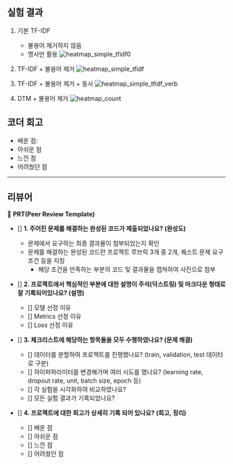 ## 실험 결과
1. 기본 TF-IDF
   - 불용어 제거하지 않음
   - 명사만 활용
     ![heatmap_simple_tfidf0](https://github.com/4rldur0/AIFFEL-Quest/assets/111371565/f13eb847-c31b-463f-a5f8-9fe6fec311c1)

2. TF-IDF + 불용어 제거
   ![heatmap_simple_tfidf](https://github.com/4rldur0/AIFFEL-Quest/assets/111371565/93534549-e9f5-409d-9e72-f7955e654ac4)

3. TF-IDF + 불용어 제거 + 동사
  ![heatmap_simple_tfidf_verb](https://github.com/4rldur0/AIFFEL-Quest/assets/111371565/a66d948f-a1d5-419a-9c24-3d1e52093219)

4. DTM + 불용어 제거
   ![heatmap_count](https://github.com/4rldur0/AIFFEL-Quest/assets/111371565/b7cec54a-d3f3-4d33-9c10-230c85706d5a)

## 코더 회고
- 배운 점:
- 아쉬운 점
- 느낀 점
- 어려웠던 점

---
## 리뷰어 
🔑 **PRT(Peer Review Template)**

- []  **1. 주어진 문제를 해결하는 완성된 코드가 제출되었나요? (완성도)**
    - 문제에서 요구하는 최종 결과물이 첨부되었는지 확인
    - 문제를 해결하는 완성된 코드란 프로젝트 루브릭 3개 중 2개, 
    퀘스트 문제 요구조건 등을 지칭
        - 해당 조건을 만족하는 부분의 코드 및 결과물을 캡쳐하여 사진으로 첨부


- []  **2. 프로젝트에서 핵심적인 부분에 대한 설명이 주석(닥스트링) 및 마크다운 형태로 잘 기록되어있나요? (설명)**
    - []  모델 선정 이유
    - []  Metrics 선정 이유
    - []  Loss 선정 이유


- []  **3. 체크리스트에 해당하는 항목들을 모두 수행하였나요? (문제 해결)**
    - []  데이터를 분할하여 프로젝트를 진행했나요? (train, validation, test 데이터로 구분)
    - []  하이퍼파라미터를 변경해가며 여러 시도를 했나요? (learning rate, dropout rate, unit, batch size, epoch 등)
    - []  각 실험을 시각화하여 비교하였나요?
    - []  모든 실험 결과가 기록되었나요?

- []  **4. 프로젝트에 대한 회고가 상세히 기록 되어 있나요? (회고, 정리)**
    - []  배운 점
    - []  아쉬운 점
    - []  느낀 점
    - []  어려웠던 점
